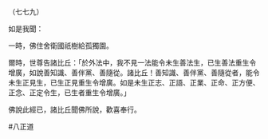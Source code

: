 （七七九）

如是我聞：

一時，佛住舍衛國祇樹給孤獨園。

爾時，世尊告諸比丘：「於外法中，我不見一法能令未生善法生，已生善法重生令增廣，如說善知識、善伴黨、善隨從。諸比丘！善知識、善伴黨、善隨從者，能令未生正見生，已生正見重生令增廣。如是未生正志、正語、正業、正命、正方便、正念、正定令生，已生者重生令增廣。」

佛說此經已，諸比丘聞佛所說，歡喜奉行。



#八正道
